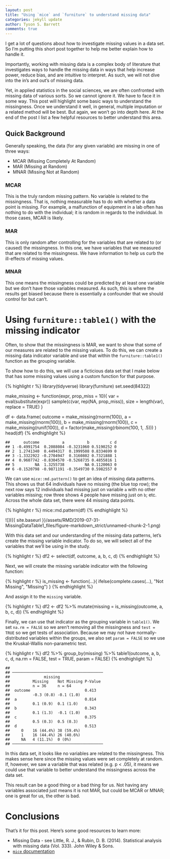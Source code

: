 ```yaml
---
layout: post
title: "Using `mice` and `furniture` to understand missing data"
categories: jekyll update
author: Tyson S. Barrett
comments: true
---
```



I get a lot of questions about how to investigate missing values in a
data set. So I’m putting this short post together to help me better
explain how to handle it.

Importantly, working with missing data is a complex body of literature
that investigates ways to handle the missing data in ways that help
increase power, reduce bias, and are intuitive to interpret. As such, we
will not dive into the in’s and out’s of missing data.

Yet, in applied statistics in the social sciences, we are often
confronted with missing data of various sorts. So we cannot ignore it.
We have to face it in some way. This post will highlight some basic ways
to understand the missingness. Once we understand it well, in general,
multiple imputation or a related method will be best. But again, we
won’t go into depth here. At the end of the post I list a few helpful
resources to better understand this area.

Quick Background
----------------

Generally speaking, the data (for any given variable) are missing in one
of three ways:

-   MCAR (Missing Completely At Random)
-   MAR (Missing at Random)
-   MNAR (Missing Not at Random)

### MCAR

This is the truly random missing pattern. No variable is related to the
missingness. That is, nothing measurable has to do with whether a data
point is missing. For example, a malfunction of equipment in a lab often
has nothing to do with the individual; it is random in regards to the
individual. In those cases, MCAR is likely.

### MAR

This is only random after controlling for the variables that are related
to (or caused) the missingness. In this one, we have variables that we
measured that are related to the missingness. We have information to
help us curb the ill-effects of missing values.

### MNAR

This one means the missingness could be predicted by at least one
variable but we don’t have those variables measured. As such, this is
where the results get biased because there is essentially a confounder
that we should control for but can’t.

Using `furniture::table1()` with the missing indicator
======================================================

Often, to show that the missingness is MAR, we want to show that some of
our measures are related to the missing values. To do this, we can
create a missing data indicator variable and use that within the
`furniture::table1()` function as the grouping variable.

To show how to do this, we will use a ficticious data set that I make
below that has some missing values using a custom function for that
purpose.


{% highlight r %}
library(tidyverse)
library(furniture)
set.seed(84322)

make_missing <- function(expr, prop_miss = 10){
  var = eval(substitute(expr))
  sample(c(var, rep(NA, prop_miss)), size = length(var), replace = TRUE)
}


df <- data.frame(
  outcome = make_missing(rnorm(100)),
  a = make_missing(rnorm(100)),
  b = make_missing(rnorm(100)),
  c = make_missing(runif(100)),
  d = factor(make_missing(rbinom(100, 1, .5)))
)
head(df)
{% endhighlight %}


    ##      outcome          a          b         c d
    ## 1 -0.4991754  0.2088084 -0.3231060 0.5190252 0
    ## 2  1.2741340  0.4494317  0.1999508 0.8334699 0
    ## 3 -1.3322922 -0.2704947  0.3160802 0.7321888 1
    ## 4  0.9607742 -0.8304570 -0.5268735 0.4855816 1
    ## 5         NA  1.3255738         NA 0.1120063 0
    ## 6 -0.1520798 -0.9871191 -0.3549730 0.5982557 0

We can use `mice::md.pattern()` to get an idea of missing data patterns.
This shows us that 64 individuals have no missing (the blue top row);
the next row says 12 individuals had missing just on variable `a` with
no other variables missing; row three shows 4 people have missing just
on `b`; etc. Across the whole data set, there were 44 missing data
points.


{% highlight r %}
mice::md.pattern(df)
{% endhighlight %}

![]({{ site.baseurl }}/assets/RMD/2019-07-31-MissingDataTable1_files/figure-markdown_strict/unnamed-chunk-2-1.png)

With this data set and our understanding of the missing data patterns,
let’s create the missing variable indicator. To do so, we will select
all of the variables that we’ll be using in the study.

{% highlight r %}
df2 <- select(df, outcome, a, b, c, d)
{% endhighlight %}

Next, we will create the missing variable indicator with the following
function:

{% highlight r %}
is_missing <- function(...){
  ifelse(complete.cases(...), "Not Missing", "Missing")
}
{% endhighlight %}

And assign it to the `missing` variable.

{% highlight r %}
df2 <- df2 %>% 
  mutate(missing = is_missing(outcome, a, b, c, d))
{% endhighlight %}

Finally, we can use that indicator as the grouping variable in
`table1()`. We set `na.rm = FALSE` so we aren’t removing all the
missingness and `test = TRUE` so we get tests of association. Because we
may not have normally-distributed variables within the groups, we also
set `param = FALSE` so we use the Kruskal-Wallis non-parametric test.

{% highlight r %}
df2 %>% 
  group_by(missing) %>% 
  table1(outcome, a, b, c, d,
         na.rm = FALSE,
         test = TRUE, 
         param = FALSE)
{% endhighlight %}

    ## 
    ## ────────────────────────────────────────
    ##               missing 
    ##          Missing    Not Missing P-Value
    ##          n = 36     n = 64             
    ##  outcome                        0.413  
    ##          -0.3 (0.8) -0.1 (1.0)         
    ##  a                              0.814  
    ##          0.1 (0.9)  0.1 (1.0)          
    ##  b                              0.343  
    ##          0.1 (1.3)  -0.1 (1.0)         
    ##  c                              0.375  
    ##          0.5 (0.3)  0.5 (0.3)          
    ##  d                              0.513  
    ##     0    16 (44.4%) 38 (59.4%)         
    ##     1    16 (44.4%) 26 (40.6%)         
    ##     NA   4 (11.1%)  0 (0%)             
    ## ────────────────────────────────────────

In this data set, it looks like no variables are related to the
missingness. This makes sense here since the missing values were set
completely at random. If, however, we saw a variable that was related
(e.g. p &lt; .05), it means we could use that variable to better
understand the missingness across the data set.

This result can be a good thing or a bad thing for us. Not having any
variables associated just means it is not MAR, but could be MCAR or
MNAR; one is great for us, the other is bad.

Conclusions
===========

That’s it for this post. Here’s some good resources to learn more:

-   Missing Data - see Little, R. J., & Rubin, D. B. (2014). Statistical
    analysis with missing data (Vol. 333). John Wiley & Sons.
-   [`mice`
    documentation](https://www.google.com/url?sa=t&rct=j&q=&esrc=s&source=web&cd=5&ved=2ahUKEwjtjrK6r-DjAhUkJDQIHV_sCQgQFjAEegQIBBAC&url=https%3A%2F%2Fwww.jstatsoft.org%2Farticle%2Fview%2Fv045i03%2Fv45i03.pdf&usg=AOvVaw1llbudiqvRREjBrpYbxWo5)
